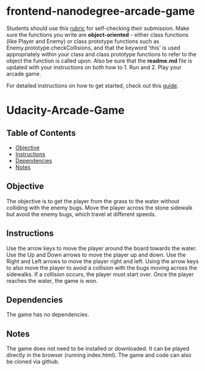 frontend-nanodegree-arcade-game
===============================

Students should use this [rubric](https://review.udacity.com/#!/projects/2696458597/rubric) for self-checking their submission. Make sure the functions you write are **object-oriented** - either class functions (like Player and Enemy) or class prototype functions such as Enemy.prototype.checkCollisions, and that the keyword 'this' is used appropriately within your class and class prototype functions to refer to the object the function is called upon. Also be sure that the **readme.md** file is updated with your instructions on both how to 1. Run and 2. Play your arcade game.

For detailed instructions on how to get started, check out this [guide](https://docs.google.com/document/d/1v01aScPjSWCCWQLIpFqvg3-vXLH2e8_SZQKC8jNO0Dc/pub?embedded=true).

# Udacity-Arcade-Game

## Table of Contents

* [Objective](#objective)
* [Instructions](#instructions)
* [Dependencies](#dependencies)
* [Notes](#notes)

## Objective

The objective is to get the player from the grass to the water without colliding with the enemy bugs. Move the player across the stone sidewalk but avoid the enemy bugs, which travel at different speeds.

## Instructions

Use the arrow keys to move the player around the board towards the water. Use the Up and Down arrows to move the player up and down. Use the Right and Left arrows to move the player right and left. Using the arrow keys to also move the player to avoid a collision with the bugs moving across the sidewalks. If a collision occurs, the player must start over. Once the player reaches the water, the game is won. 

## Dependencies

The game has no dependencies.

## Notes

The game does not need to be installed or downloaded. It can be played directly in the browser (running index.html). The game and code can also be cloned via github.
